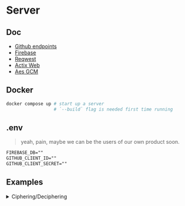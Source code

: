 # Server

## Doc

- [Github endpoints](https://docs.github.com/en/rest/overview/endpoints-available-for-github-apps?apiVersion=2022-11-28)
- [Firebase](https://docs.rs/firebase-rs/latest/firebase_rs/struct.Firebase.html)
- [Reqwest](https://docs.rs/reqwest/latest/reqwest/)
- [Actix Web](https://docs.rs/crate/actix-web/latest)
- [Aes GCM](https://docs.rs/aes-gcm/latest/aes_gcm/)

## Docker

```sh
docker compose up # start up a server
                  # `--build` flag is needed first time running
```

## .env

> yeah, pain, maybe we can be the users of our own product soon.

```txt
FIREBASE_DB=""
GITHUB_CLIENT_ID=""
GITHUB_CLIENT_SECRET=""
```

## Examples

<details>
    <summary>Ciphering/Deciphering</summary>

```rust
#[derive(Clone, Debug)]
struct Foo {
    id: String,
    key: String,
    value: String,
}

impl KeyGen for Foo {
    // returns part of the key to use in key derivation function
    // it is the only method required.
    fn key(&self) -> Vec<u8> {
        [self.id.as_bytes(), self.key.as_bytes()].concat()
    }
}

[#test]
fn cipher_decipher() {
    let foo = Foo {
        id: "123".to_owned(),
        key: "foo".to_owned(),
        value: "bar".to_owned(),
    };

    // cipher
    let nonce = None;
    // `None` value here would be the nonce
    // seal function will generate a new nonce.
    // if nonce is available to reuse _for the same secret_
    // (ie, PUT/PATCH endpoint to update the variable)
    // pass it in as `Some([u8; 12])` or `Some(cipher::Nonce)`
    let ciphered = Key::new(KeyType::RowKey)
        .generate_key(&foo)
        .unwrap()
        .seal(foo.value.as_bytes(), nonce)
        .unwrap();

    assert_ne!(foo.value.as_bytes(), ciphered.ciphertext);

    // decipher
    let opened = Key::new(KeyType::RowKey)
        .generate_key(&foo)
        .unwrap()
        .open(ciphered.ciphertext.as_slice(), ciphered.nonce)
        .unwrap();

    assert_eq!(foo.value.as_bytes(), opened);
}
```

</details>
